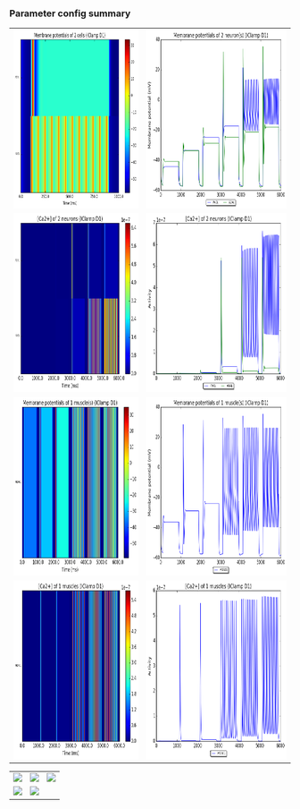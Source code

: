 ### Parameter config summary 
<table>

<tr>
  <td><a href="neurons_D1_IClamp.png"/><img alt=" " src="neurons_D1_IClamp.png" height="320"/></a></td>
  <td><a href="traces_neuron_IClamp_D1.png"/><img alt=" " src="traces_neuron_IClamp_D1.png" height="320"/></a></td>
</tr>

<tr>
  <td><a href="neuron_activity_D1_IClamp.png"/><img alt=" " src="neuron_activity_D1_IClamp.png" height="320"/></a></td>
  <td><a href="traces_neuron_activity_IClamp_D1.png"/><img alt=" " src="traces_neuron_activity_IClamp_D1.png" height="320"/></a></td>
</tr>

<tr>
  <td><a href="muscles_D1_IClamp.png"/><img alt=" " src="muscles_D1_IClamp.png" height="320"/></a></td>
  <td><a href="traces_muscles_IClamp_D1.png"/><img alt=" " src="traces_muscles_IClamp_D1.png" height="320"/></a></td>
</tr>

<tr>
  <td><a href="muscle_activity_D1_IClamp.png"/><img alt=" " src="muscle_activity_D1_IClamp.png" height="320"/></a></td>
  <td><a href="traces_muscles_activity_IClamp_D1.png"/><img alt=" " src="traces_muscles_activity_IClamp_D1.png" height="320"/></a></td>
</tr>
</table>
<table>

<tr><td><a href="c302_D1_IClamp_exc_to_neurons.png"/><img alt=" " src="c302_D1_IClamp_exc_to_neurons.png" height="320"/></a></td>

  <td><a href="c302_D1_IClamp_inh_to_neurons.png"/><img alt=" " src="c302_D1_IClamp_inh_to_neurons.png" height="320"/></a></td>

  <td><a href="c302_D1_IClamp_elec_to_neurons.png"/><img alt=" " src="c302_D1_IClamp_elec_to_neurons.png" height="320"/></a></td></tr>

<tr><td><a href="c302_D1_IClamp_exc_to_muscles.png"/><img alt=" " src="c302_D1_IClamp_exc_to_muscles.png" height="320"/></a></td>

  <td><a href="c302_D1_IClamp_inh_to_muscles.png"/><img alt=" " src="c302_D1_IClamp_inh_to_muscles.png" height="320"/></a></td></tr>
</table>
